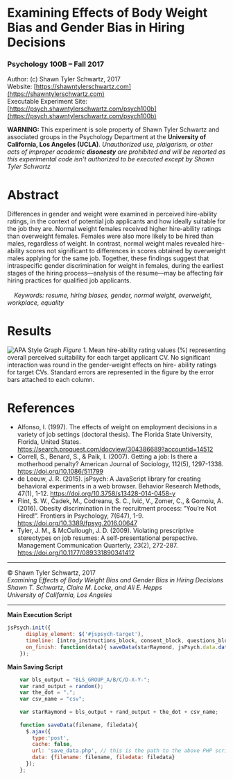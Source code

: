 # Examining Effects of Body Weight Bias and Gender Bias in Hiring Decisions
### Psychology 100B – Fall 2017

Author: (c) Shawn Tyler Schwartz, 2017
<br />
Website: [https://shawntylerschwartz.com](https://shawntylerschwartz.com)
<br />
Executable Experiment Site: [https://psych.shawntylerschwartz.com/psych100b](https://psych.shawntylerschwartz.com/psych100b)
<br />

**WARNING:** This experiment is sole property of Shawn Tyler Schwartz and associated groups in the Psychology Department at the **University of California, Los Angeles (UCLA)**. *Unauthorized use, plaigarism, or other acts of improper academic **disonesty** are prohibited and will be reported as this experimental code isn't authorized to be executed except by Shawn Tyler Schwartz*

# Abstract
Differences in gender and weight were examined in perceived hire-ability ratings, in the context of potential job applicants and how ideally suitable for the job they are. Normal weight females received higher hire-ability ratings than overweight females. Females were also more likely to be hired than males, regardless of weight. In contrast, normal weight males revealed hire-ability scores not significant to differences in scores obtained by overweight males applying for the same job. Together, these findings suggest that intraspecific gender discrimination for weight in females, during the earliest stages of the hiring process––analysis of the resume––may be affecting fair hiring practices for qualified job applicants.
<br />
<br />
&nbsp;&nbsp;&nbsp;&nbsp;*Keywords: resume, hiring biases, gender, normal weight, overweight, workplace, equality*

# Results
![APA Style Graph](https://psych.shawntylerschwartz.com/CASPsych100BExpGraph.png "Figure 1")
*Figure 1.* Mean hire-ability rating values (%) representing overall perceived suitability for each 
target applicant CV. No significant interaction was round in the gender-weight effects on hire-
ability ratings for target CVs. Standard errors are represented in the figure by the error bars 
attached to each column.

# References
* Alfonso, I. (1997). The effects of weight on employment decisions in a variety of job settings (doctoral thesis). The Florida State University, Florida, United States. https://search.proquest.com/docview/304386689?accountid=14512  
* Correll, S., Benard, S., & Paik, I. (2007). Getting a job: Is there a motherhood penalty? American Journal of Sociology, 112(5), 1297-1338. https://doi.org/10.1086/511799 
* de Leeuw, J. R. (2015). jsPsych: A JavaScript library for creating behavioral experiments in a web browser. Behavior Research Methods, 47(1), 1-12. https://doi.org/10.3758/s13428-014-0458-y
* Flint, S. W., Čadek, M., Codreanu, S. C., Ivić, V., Zomer, C., & Gomoiu, A. (2016). Obesity discrimination in the recruitment process: “You’re Not Hired!”. Frontiers in Psychology, 7(647), 1-9. https://doi.org/10.3389/fpsyg.2016.00647 
* Tyler, J. M., & McCullough, J. D. (2009). Violating prescriptive stereotypes on job resumes: A self-presentational perspective. Management Communication Quarterly, 23(2), 272-287. https://doi.org/10.1177/089331890341412

<hr />

&copy; Shawn Tyler Schwartz, 2017
<br />
*Examining Effects of Body Weight Bias and Gender Bias in Hiring Decisions*
<br />
*Shawn T. Schwartz, Claire M. Locke, and Ali E. Hepps*
<br />
*University of California, Los Angeles*
<br />

<hr />

**Main Execution Script**
```javascript
jsPsych.init({
      display_element: $('#jspsych-target'),
      timeline: [intro_instructions_block, consent_block, questions_block_one, questions_block_two, questions_block_three, questions_block_four, questions_block_five, questions_block_six, questions_block_seven, likert_block_one, likert_block_two, likert_block_three, likert_block_four, post_survey_instructions_block, resume_female_normalweight, likert_resume_one, likert_resume_two, likert_resume_three, likert_resume_four, likert_resume_five, likert_resume_six, nw_f_suitability, resume_male_overweight, likert_resume_one, likert_resume_two, likert_resume_three, likert_resume_four, likert_resume_five, likert_resume_six, ow_m_suitability, resume_male_normalweight, likert_resume_one, likert_resume_two, likert_resume_three, likert_resume_four, likert_resume_five, likert_resume_six, nw_m_suitability, resume_female_overweight, likert_resume_one, likert_resume_two, likert_resume_three, likert_resume_four, likert_resume_five, likert_resume_six, ow_f_suitability],
      on_finish: function(data){ saveData(starRaymond, jsPsych.data.dataAsCSV()); }
    });
```
**Main Saving Script**
```javascript
    var bls_output = "BLS_GROUP_A/B/C/D-X-Y-";
    var rand_output = random();
    var the_dot = ".";
    var csv_name = "csv";
    
    var starRaymond = bls_output + rand_output + the_dot + csv_name;
    
    function saveData(filename, filedata){
      $.ajax({
        type:'post',
        cache: false,
        url: 'save_data.php', // this is the path to the above PHP script
        data: {filename: filename, filedata: filedata}
      });
    };
```

